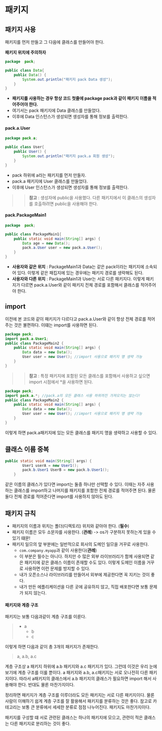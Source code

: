 # 패키지

## 패키지 사용

패키지를 먼저 만들고 그 다음에 클래스를 만들어야 한다.

**패키지 위치에 주의하자**

```java
package  pack;

public class Data{
    public Data() {
        System.out.println("패키지 pack Data 생성");
    }
}
```
* **패키지를 사용하는 경우 항상 코드 첫줄에 package pack과 같이 패키지 이름을 적어주어야 한다.**
* 여기서는 pack 패키지에 Data 클래스를 만들었다.
* 이후에 Data 인스턴스가 생성되면 생성자를 통해 정보를 출력한다.

#### pack.a.User
```java
package pack.a;

public class User{
    public User() {
        System.out.println("패키지 pack.a 회원 생성");
    }
}
```
* pack 하위에 a라는 패키지를 먼저 만들자.
* pack.a 패키지에 User 클래스를 만들었다.
* 이후에 User 인스턴스가 생성되면 생성자를 통해 정보를 출력한다.

>> **참고** : 생성자에 public을 사용했다. 다른 패키지에서 이 클래스의 생성자를 호출하려면 public을 사용해야 한다.

#### pack.PackageMain1
```java
package  pack;

public class PackageMain1{
    public static void main(String[] args) {
        Data age = new Data();
        pack.a.User user = new pack.a.User();
    }
}
```
* **사용자와 같은 위치** : PackageMain1과 Data는 같은 pack이라는 패키지에 소속되어 있다. 이렇게 같은 패킵지에 있는 경우에는 패키지 경로를 생략해도 된다.
* **사용자와 다른 위치** : PackageMain1과 User는 서로 다른 패키지다. 이렇게 패키지가 다르면 pack.a.User와 같이 패키지 전체 경로를 포함해서 클래스를 적어주어야 한다.

## import
이전에 본 코드와 같이 패키지가 다르다고 pack.a.User와 같이 항상 전체 경로를 적어주는 것은 불편하다. 이떄는 import를 사용하면 된다.

```java
package pack;
import pack.a.User1;
public class PackageMain2 {
    public static void main(String[] args) {
        Data data = new Data();
        User user = new User(); //import 사용으로 패키지 명 생략 가능
    }
} 
```

>> **참고** : 특정 패키지에 포함된 모든 클래스를 포함해서 사용하고 싶으면 import 시점에서 *을 사용하면 된다.

```java
package pack; 
import pack.a.*; //pack.a의 모든 클래스 사용 하위까진 가져오지는 않는다!
public class PackageMain2 {
    public static void main(String[] args) {
        Data data = new Data();
        User user = new User(); //import 사용으로 패키지 명 생략 가능
    }
} 
```
이렇게 하면 pack.a패키지에 있는 모든 클래스를 패키지 명을 생략하고 사용할 수 있다.

## 클래스 이름 중복

```java
public static void main(String[] args) {
        User1 userA = new User1();
        pack.b.User1 UserB = new pack.b.User1();
    }
```
같은 이름의 클래스가 있다면 import는 둘중 하나만 선택할 수 있다. 이때는 자주 사용하는 클래스를 import하고 나머지를 패키지를 포함한 전체 경로를 적어주면 된다. 물론 둘다 전체 경로를 적어준다면 import를 사용하지 않아도 된다.

## 패키지 규칙
* 패키지의 이름과 위치는 폴더(디렉토리) 위치와 같아야 한다. (**필수**)
* 패키지 이름은 모두 소문자를 사용한다. (**관례**) -> os가 구분하지 못하는게 있을 수 있기 떄문!
* 패키지 일므의 앞 부분에는 일반적으로 회사의 도메인 일므을 거꾸로 사용한다.
   * `com.company.myapp`과 같이 사용한다(**관례**)
   * 이 부분은 필수는 아니다. 하지만 수 많은 외부 라이브러리가 함께 사용되면 같은 패키지에 같은 클래스 이름이 존재할 수도 있다. 이렇게 도메인 이름을 거꾸로 사용하면 이런 문제를 방지할 수 있다.
   * 내가 오픈소스나 라이브러리를 만들어서 외부에 제공한다면 꼭 지키는 것이 좋다.
   * 내가 만든 에플리케이션을 다른 곳에 공유하지 않고, 직접 배포한다면 보통 문제가 되지 않는다.

#### 패키지와 계증 구조
패키지는 보통 다음과같이 계층 구조를 이룬다.
> * a
>    * b
>    * c

이렇게 하면 다음과 같이 총 3개의 패키지가 존재한다.
> a, a.b, a.c

계층 구조상 a 패키지 하위에 a.b 패키지와 a.c 패키지가 있다.
그런데 이것은 우리 눈에 보기에 계층 구조를 이룰 뿐이다. a 패키지와 a.b, a.c패키지는 서로 오나전히 다른 패키지이다.
따라서 a패키지의 클래스에서 a.b 패키지의 클래스가 필요하면 import 해서 사용해야 한다. 반대도 물론 마찬가지이다.

정리하면 패키지가 계층 구조를 이루더라도 모든 패키지는 서로 다른 패키지이다.
물론 사람이 이해하기 쉽게 계층 구조를 잘 활용해서 패키지를 분류하는 것은 좋다.
참고로 카테고리는 보통 큰 분류에서 세세한 분류로 점점 나누어진다. 패키지도 마찬가지이다.

패키지를 구성할 떄 서로 관련된 클래스는 하나의 패키지에 모으고, 관련이 적은 클래스는 다른 패키지로 분리하는 것이 좋다.

